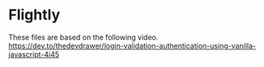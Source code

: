 # Flightly

These files are based on the following video.
https://dev.to/thedevdrawer/login-validation-authentication-using-vanilla-javascript-4i45
